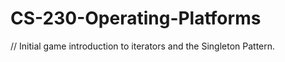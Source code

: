 # CS-230-Operating-Platforms

// Initial game introduction to iterators and the Singleton Pattern. 
